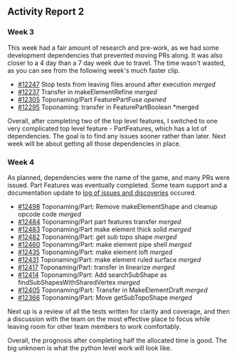 ## Activity Report 2

### Week 3

This week had a fair amount of research and pre-work, as we had some development dependencies that prevented moving PRs along.  It was also closer to a 4 day than a 7 day week due to travel.  The time wasn't wasted, as you can see from the following week's much faster clip.

* [#12247](https://github.com/FreeCAD/FreeCAD/pull/12247) Stop tests from leaving files around after execution *merged*
* [#12237](https://github.com/FreeCAD/FreeCAD/pull/12237) Transfer in makeElementRefine   *merged*
* [#12305](https://github.com/FreeCAD/FreeCAD/pull/12305) Toponaming/Part FeaturePartFuse   *opened*
* [#12295](https://github.com/FreeCAD/FreeCAD/pull/12295) Toponaming: transfer in FeaturePartBoolean  *merged

Overall, after completing two of the top level features, I switched to one very complicated top level feature - PartFeatures, which has a lot of dependencies.  The goal is to find any issues sooner rather than later.  Next week will be about getting all those dependencies in place.

### Week 4

As planned, dependencies were the name of the game, and many PRs were issued.  Part Features was eventually completed.  Some team support and a documentation update to [log of issues and discoveries](https://github.com/FreeCAD/DevelopersHandbook/issues/92) occured.

* [#12498](https://github.com/FreeCAD/FreeCAD/pull/12498) Toponaming/Part: Remove makeElementShape and cleanup opcode code  *merged*
* [#12484](https://github.com/FreeCAD/FreeCAD/pull/12484) Toponaming/Part part features transfer  *merged*
* [#12483](https://github.com/FreeCAD/FreeCAD/pull/12483) Toponaming/Part make element thick solid *merged*
* [#12482](https://github.com/FreeCAD/FreeCAD/pull/12482) Toponaming/Part: get sub topo shape  *merged*
* [#12460](https://github.com/FreeCAD/FreeCAD/pull/12460) Toponaming/Part: make element pipe shell  *merged*
* [#12435](https://github.com/FreeCAD/FreeCAD/pull/12435) Toponaming/Part: make element loft  *merged*
* [#12431](https://github.com/FreeCAD/FreeCAD/pull/12431) Toponaming/Part: make element ruled surface  *merged*
* [#12417](https://github.com/FreeCAD/FreeCAD/pull/12417) Toponaming/Part: transfer in linearize  *merged*
* [#12414](https://github.com/FreeCAD/FreeCAD/pull/12414) Toponaming/Part: Add searchSubShape as findSubShapesWithSharedVertex *merged*
* [#12405](https://github.com/FreeCAD/FreeCAD/pull/12405) Toponaming/Part: Transfer in MakeElementDraft  *merged*
* [#12366](https://github.com/FreeCAD/FreeCAD/pull/12366) Toponaming/Part: Move getSubTopoShape   *merged*

Next up is a review of all the tests written for clarity and coverage, and then a discussion with the team on the most effective place to focus while leaving room for other team members to work comfortably.

Overall, the prognosis after completing half the allocated time is good.  The big unknown is what the python level work will look like.
